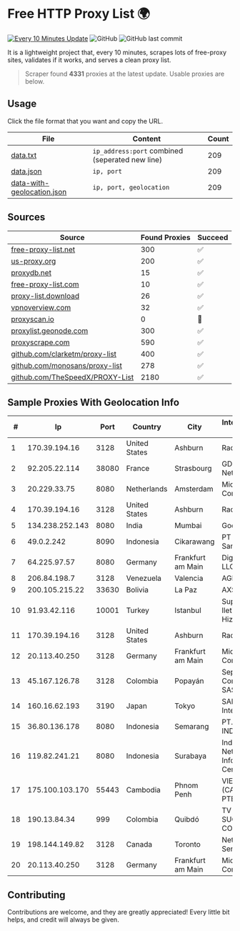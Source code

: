 
# Free HTTP Proxy List 🌍

[![Every 10 Minutes Update](https://github.com/mertguvencli/http-proxy-list/actions/workflows/main.yml/badge.svg?branch=main)](https://github.com/mertguvencli/http-proxy-list/actions/workflows/main.yml)
![GitHub](https://img.shields.io/github/license/mertguvencli/http-proxy-list)
![GitHub last commit](https://img.shields.io/github/last-commit/mertguvencli/http-proxy-list)

It is a lightweight project that, every 10 minutes, scrapes lots of free-proxy sites, validates if it works, and serves a clean proxy list.


> Scraper found **4331** proxies at the latest update. Usable proxies are below.

## Usage

Click the file format that you want and copy the URL.


|File|Content|Count|
|----|-------|-----|
|[data.txt](https://raw.githubusercontent.com/mertguvencli/http-proxy-list/main/proxy-list/data.txt)|`ip_address:port` combined (seperated new line)|209|
|[data.json](https://raw.githubusercontent.com/mertguvencli/http-proxy-list/main/proxy-list/data.json)|`ip, port`|209|
|[data-with-geolocation.json](https://raw.githubusercontent.com/mertguvencli/http-proxy-list/main/proxy-list/data-with-geolocation.json)|`ip, port, geolocation`|209|

## Sources

|Source|Found Proxies|Succeed|
|------|-------------|-------|
|[free-proxy-list.net](https://free-proxy-list.net)|300|✅|
|[us-proxy.org](https://www.us-proxy.org)|200|✅|
|[proxydb.net](http://proxydb.net)|15|✅|
|[free-proxy-list.com](https://free-proxy-list.com/?page=&port=&type%5B%5D=http&type%5B%5D=https&up_time=0&search=Search)|10|✅|
|[proxy-list.download](https://www.proxy-list.download/HTTP)|26|✅|
|[vpnoverview.com](https://vpnoverview.com/privacy/anonymous-browsing/free-proxy-servers)|32|✅|
|[proxyscan.io](https://www.proxyscan.io)|0|🚫|
|[proxylist.geonode.com](https://proxylist.geonode.com/api/proxy-list?limit=300&page=1&sort_by=lastChecked&sort_type=desc&protocols=http,https)|300|✅|
|[proxyscrape.com](https://api.proxyscrape.com/v2/?request=displayproxies&protocol=http&timeout=10000&country=all&ssl=all&anonymity=all)|590|✅|
|[github.com/clarketm/proxy-list](https://raw.githubusercontent.com/clarketm/proxy-list/master/proxy-list-raw.txt)|400|✅|
|[github.com/monosans/proxy-list](https://raw.githubusercontent.com/monosans/proxy-list/main/proxies/http.txt)|278|✅|
|[github.com/TheSpeedX/PROXY-List](https://raw.githubusercontent.com/TheSpeedX/PROXY-List/master/http.txt)|2180|✅|


## Sample Proxies With Geolocation Info

|#|Ip|Port|Country|City|Internet Service Provider|
|-|--|----|-------|----|-------------------------|
|1|170.39.194.16|3128|United States|Ashburn|Rackdog, LLC|
|2|92.205.22.114|38080|France|Strasbourg|GD MASS Network|
|3|20.229.33.75|8080|Netherlands|Amsterdam|Microsoft Corporation|
|4|170.39.194.16|3128|United States|Ashburn|Rackdog, LLC|
|5|134.238.252.143|8080|India|Mumbai|Google LLC|
|6|49.0.2.242|8090|Indonesia|Cikarawang|PT Usaha Adi Sanggoro|
|7|64.225.97.57|8080|Germany|Frankfurt am Main|DigitalOcean, LLC|
|8|206.84.198.7|3128|Venezuela|Valencia|AGIS|
|9|200.105.215.22|33630|Bolivia|La Paz|AXS Bolivia S. A.|
|10|91.93.42.116|10001|Turkey|Istanbul|Superonline Iletisim Hizmetleri A.S.|
|11|170.39.194.16|3128|United States|Ashburn|Rackdog, LLC|
|12|20.113.40.250|3128|Germany|Frankfurt am Main|Microsoft Corporation|
|13|45.167.126.78|3128|Colombia|Popayán|Sepcom Comunicaciones SAS|
|14|160.16.62.193|3190|Japan|Tokyo|SAKURA Internet Inc.|
|15|36.80.136.178|8080|Indonesia|Semarang|PT. TELKOM INDONESIA|
|16|119.82.241.21|8080|Indonesia|Surabaya|Indonesia Network Information Center|
|17|175.100.103.170|55443|Cambodia|Phnom Penh|VIETTEL (CAMBODIA) PTE., LTD|
|18|190.13.84.34|999|Colombia|Quibdó|TV AZTECA SUCURSAL COLOMBIA|
|19|198.144.149.82|3128|Canada|Toronto|Netminders Server Hosting|
|20|20.113.40.250|3128|Germany|Frankfurt am Main|Microsoft Corporation|



## Contributing

Contributions are welcome, and they are greatly appreciated! Every
little bit helps, and credit will always be given.

